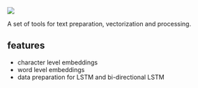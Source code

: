 <img src='https://raw.githubusercontent.com/autonomio/signs/master/logo.png'>

A set of tools for text preparation, vectorization and processing.


## features 

- character level embeddings 
- word level embeddings 
- data preparation for LSTM and bi-directional LSTM 



